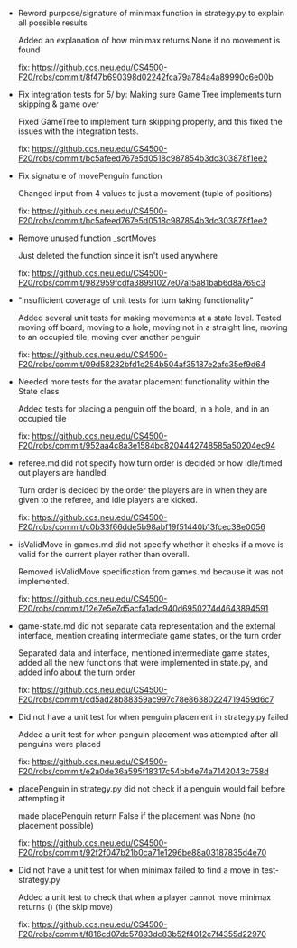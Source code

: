 - Reword purpose/signature of minimax function in strategy.py to explain all possible results

  Added an explanation of how minimax returns None if no movement is found

  fix: https://github.ccs.neu.edu/CS4500-F20/robs/commit/8f47b690398d02242fca79a784a4a89990c6e00b


- Fix integration tests for 5/ by:
  Making sure Game Tree implements turn skipping & game over

  Fixed GameTree to implement turn skipping properly, and this fixed the issues with the integration tests.

  fix: https://github.ccs.neu.edu/CS4500-F20/robs/commit/bc5afeed767e5d0518c987854b3dc303878f1ee2

- Fix signature of movePenguin function

  Changed input from 4 values to just a movement (tuple of positions)

  fix: https://github.ccs.neu.edu/CS4500-F20/robs/commit/bc5afeed767e5d0518c987854b3dc303878f1ee2

- Remove unused function _sortMoves

  Just deleted the function since it isn't used anywhere

  fix: https://github.ccs.neu.edu/CS4500-F20/robs/commit/982959fcdfa38991027e07a15a81bab6d8a769c3

- "insufficient coverage of unit tests for turn taking functionality"

  Added several unit tests for making movements at a state level. Tested moving off board, moving to a hole, moving not in
  a straight line, moving to an occupied tile, moving over another penguin
 
  fix: https://github.ccs.neu.edu/CS4500-F20/robs/commit/09d58282bfd1c254b504af35187e2afc35ef9d64
 
 - Needed more tests for the avatar placement functionality within the State class
 
    Added tests for placing a penguin off the board, in a hole, and in an occupied tile
 
    fix: https://github.ccs.neu.edu/CS4500-F20/robs/commit/952aa4c8a3e1584bc8204442748585a50204ec94
 
- referee.md did not specify how turn order is decided or how idle/timed out players are handled.

  Turn order is decided by the order the players are in when they are given to the referee, and idle players are kicked.

  fix: https://github.ccs.neu.edu/CS4500-F20/robs/commit/c0b33f66dde5b98abf19f51440b13fcec38e0056

- isValidMove in games.md did not specify whether it checks if a move is valid for the current player rather than overall.

  Removed isValidMove specification from games.md because it was not implemented.

  fix: https://github.ccs.neu.edu/CS4500-F20/robs/commit/12e7e5e7d5acfa1adc940d6950274d4643894591

- game-state.md did not separate data representation and the external interface, mention creating intermediate game states, or the turn order

  Separated data and interface, mentioned intermediate game states, added all the new functions that were implemented in state.py, and added info about the turn order

  fix: https://github.ccs.neu.edu/CS4500-F20/robs/commit/cd5ad28b88359ac997c78e86380224719459d6c7

- Did not have a unit test for when penguin placement in strategy.py failed

  Added a unit test for when penguin placement was attempted after all penguins were placed

  fix: https://github.ccs.neu.edu/CS4500-F20/robs/commit/e2a0de36a595f18317c54bb4e74a7142043c758d

- placePenguin in strategy.py did not check if a penguin would fail before attempting it

  made placePenguin return False if the placement was None (no placement possible)

  fix: https://github.ccs.neu.edu/CS4500-F20/robs/commit/92f2f047b21b0ca71e1296be88a03187835d4e70

- Did not have a unit test for when minimax failed to find a move in test-strategy.py

  Added a unit test to check that when a player cannot move minimax returns () (the skip move)

  fix: https://github.ccs.neu.edu/CS4500-F20/robs/commit/f816cd07dc57893dc83b52f4012c7f4355d22970

